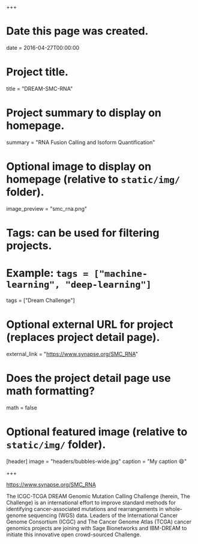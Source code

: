 +++
# Date this page was created.
date = 2016-04-27T00:00:00

# Project title.
title = "DREAM-SMC-RNA"

# Project summary to display on homepage.
summary = "RNA Fusion Calling and Isoform Quantification"

# Optional image to display on homepage (relative to `static/img/` folder).
image_preview = "smc_rna.png"

# Tags: can be used for filtering projects.
# Example: `tags = ["machine-learning", "deep-learning"]`
tags = ["Dream Challenge"]

# Optional external URL for project (replaces project detail page).
external_link = "https://www.synapse.org/SMC_RNA"

# Does the project detail page use math formatting?
math = false

# Optional featured image (relative to `static/img/` folder).
[header]
image = "headers/bubbles-wide.jpg"
caption = "My caption :smile:"

+++

https://www.synapse.org/SMC_RNA

The ICGC-TCGA DREAM Genomic Mutation Calling Challenge (herein, The Challenge)
is an international effort to improve standard methods for identifying
cancer-associated mutations and rearrangements in whole-genome sequencing (WGS)
data. Leaders of the International Cancer Genome Consortium (ICGC) and
The Cancer Genome Atlas (TCGA) cancer genomics projects are joining with Sage
Bionetworks and IBM-DREAM to initiate this innovative open crowd-sourced Challenge.
